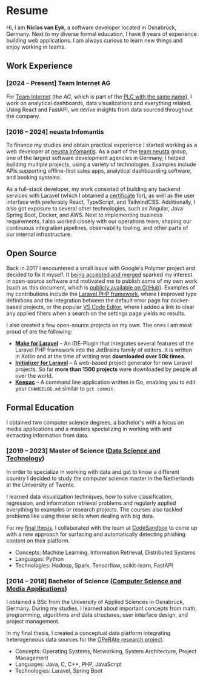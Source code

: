 # Resume

Hi, I am **Niclas van Eyk**, a software developer located in Osnabrück, Germany.
Next to my diverse formal education, I have 8 years of experience building web applications.
I am always curious to learn new things and enjoy working in teams.

## Work Experience

### **[2024 – Present]** Team Internet AG

For [Team Internet](https://www.teaminternet.de/en) (the *AG*, which is part of the [PLC with the same name](https://teaminternet.com)), I work on analytical dashboards, data visualizations and everything related.
Using React and FastAPI, we derive insights from data sourced throughout the company.

### **[2016 – 2024]** neusta Infomantis

To finance my studies and obtain practical experience I started working as a web developer at [neusta Infomantis](https://neusta-infomantis.de).
As a part of the [team neusta](https://www.team-neusta.de) group, one of the largest software development agencies in Germany, I helped building multiple projects, using a variety of technologies.
Examples include APIs supporting offline-first sales apps, analytical dashboarding software, and booking systems.

As a full-stack developer, my work consisted of building any backend services with Laravel (which I obtained a [certificate](https://exam.laravelcert.com/is/niclas-van-eyk/certified-since/2023-07-15) for), as well as the user interface with preferably React, TypeScript, and TailwindCSS.
Additionally, I also got exposure to several other technologies, such as Angular, Java Spring Boot, Docker, and AWS.
Next to implementing business requirements, I also worked closely with our operations team, shaping our continuous integration pipelines, observability tooling, and other parts of our internal infrastructure.

## Open Source

Back in 2017 I encountered a small issue with Google's Polymer project and decided to fix it myself.
It [being accepted and merged](https://github.com/Polymer/polymer-cli/pull/903) sparked my interest in open-source software and motivated me to publish some of my own work (such as this document, which is [publicly available on GitHub](https://github.com/NiclasvanEyk/resume#open-source:~:text=publicly%20available%20on%20GitHub)).
Examples of my contributions include the [Laravel PHP framework](https://github.com/laravel/framework/commits?author=NiclasvanEyk), where I improved type definitions and the integration between the default error page for docker-based projects, or the popular [VS Code Editor](https://github.com/microsoft/vscode/commits?author=NiclasvanEyk), where I added a link to clear any applied filters when a search on the settings page yields no results.

I also created a few open-source projects on my own.
The ones I am most proud of are the following:

- [**Make for Laravel**](https://plugins.jetbrains.com/plugin/14612-laravel-make) – An IDE-Plugin that integrates several features of the Laravel PHP framework into the JetBrains family of editors.
  It is written in Kotlin and at the time of writing was **downloaded over 50k times**.
- [**Initializer for Laravel**](https://laravel.initializer.dev) – A web-based project generator for new Laravel projects.
  So far **more than 1500 projects** were downloaded by people all over the world.
- [**Keepac**](https://github.com/NiclasvanEyk/keepac) – A command line application written in Go, enabling you to edit your `CHANGELOG.md` similar to `git commit`.

## Formal Education

I obtained two computer science degrees, a bachelor's with a focus on media applications and a masters specializing in working with and extracting information from data.

### **[2019 – 2023]** Master of Science ([Data Science and Technology](https://www.utwente.nl/en/csc/programme/specializations/data-science-and-technology))

In order to specialize in working with data and get to know a different country I decided to study the computer science master in the Netherlands at the University of Twente.

I learned data visualization techniques, how to solve classification, regression, and information retrieval problems and regularly applied everything to examples or research projects.
The courses also tackled problems like using these skills when dealing with big data.

For my [final thesis](https://essay.utwente.nl/94455), I collaborated with the team at [CodeSandbox](https://codesandbox.io) to come up with a new approach for surfacing and automatically detecting phishing content on their platform.

- Concepts: Machine Learning, Information Retrieval, Distributed Systems
- Languages: Python
- Technologies: Hadoop, Spark, Tensorflow, scikit-learn, FastAPI

### **[2014 – 2018]** Bachelor of Science ([Computer Science and Media Applications](https://www.hs-osnabrueck.de/en/study/study-offerings/bachelor/computer-science-and-media-applications-bsc))

I obtained a BSc from the University of Applied Sciences in Osnabrück, Germany.
During my studies, I learned about important concepts from math, programming, algorithms and data structures, user interface design, and project management.

In my final thesis, I created a conceptual data platform integrating heterogeneous data sources for the [OPeRAte research project](https://www.hs-osnabrueck.de/en/research/search/laboratories-and-testing-facilities/lab-for-rf-frequency-and-mobile-communication/projects/operate/).

- Concepts: Operating Systems, Networking, System Architecture, Project Management
- Languages: Java, C, C++, PHP, JavaScript
- Technologies: Laravel, Spring Boot
